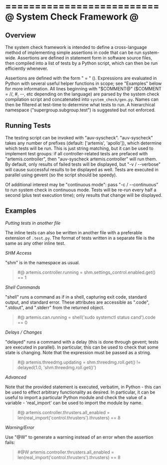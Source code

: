 ==========================
@ System Check Framework @
==========================

Overview
--------

The system check framework is intended to define a cross-language method of implementing simple assertions in code that can be run system-wide. Assertions are defined in statement form in software source files, then compiled into a list of tests by a Python script, which can then be run efficiently whenever.

Assertions are defined with the form "<NAME> = <EXPR>" (). Expressions are evaluated in Python with several useful helper functions in scope; see "Examples" below for more information. All lines beginning with "$COMMENT@" ($COMMENT = //, #, --, etc depending on the language) are parsed by the system check compilation script and concatenated into `system_check/gen.py`. Names can then be filtered at test-time to determine what tests to run. A hierarchical namespace ("supergroup.subgroup.test") is suggested but not enforced.

Running Tests
-------------

The testing script can be invoked with "auv-syscheck". "auv-syscheck" takes any number of prefixes (default: ['artemis', 'apollo']), which determine which tests will be run. This is just string matching, but it can be used to implement test groups: if all controller-related tests are prefaced with "artemis.controller", then "auv-syscheck artemis.controller" will run them. By default, only results of failed tests will be displayed, but "-v / --verbose" will cause successful results to be displayed as well. Tests are executed in parallel using gevent (so the script should be speedy).

Of additional interest may be "continuous mode": pass "-c / --continuous" to run system check in continuous mode. Tests will be re-run every half a second (plus test execution time); only results that change will be displayed.

Examples
--------

*Putting tests in another file*

The inline tests can also be written in another file with a preferable extension of `.test.py`. The format of tests written in a separate file is the same as any other inline test.

*SHM Access*

"shm" is in the namespace as usual.

> #@ artemis.controller.running = shm.settings_control.enabled.get() == 1

*Shell Commands*

"shell" runs a command as if in a shell, capturing exit code, standard output, and standard error. These attributes are accessible as ".code", ".stdout", and ".stderr" from the returned object.

> #@ artemis.can.running = shell('sudo systemctl status cand').code == 0

*Delays / Changes*

"delayed" runs a command with a delay (this is done through gevent; tests are executed in parallel). In particular, this can be used to check that some state is changing. Note that the expression must be passed as a string.

> #@ artemis.threedmg.updating = shm.threedmg.roll.get() != delayed(1.0, 'shm.threedmg.roll.get()')

*Advanced*

Note that the provided statement is executed, verbatim, in Python - this can be used to effect arbitrary functionality as desired. In particular, it can be useful to import a particular Python module and check the value of a variable - 'real_import' can be used to import the module by name.

> #@ artemis.controller.thrusters.all_enabled = len(real_import('control.thrusters').thrusters) == 8

*Warning/Error*

Use "@W" to generate a warning instead of an error when the assertion fails:

> #@W artemis.controller.thrusters.all_enabled = len(real_import('control.thrusters').thrusters) == 8
